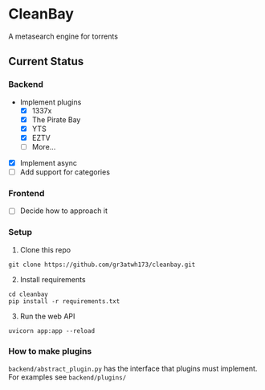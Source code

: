 # CleanBay
A metasearch engine for torrents

## Current Status

### Backend
- Implement plugins
  - [x] 1337x 
  - [x] The Pirate Bay 
  - [x] YTS 
  - [x] EZTV 
  - [ ] More...
- [x] Implement async 
- [ ] Add support for categories

### Frontend
- [ ] Decide how to approach it

### Setup
1. Clone this repo
```
git clone https://github.com/gr3atwh173/cleanbay.git
```

2. Install requirements
```
cd cleanbay
pip install -r requirements.txt
```

3. Run the web API
```
uvicorn app:app --reload
```

### How to make plugins

`backend/abstract_plugin.py` has the interface that plugins must implement. For examples see `backend/plugins/` 
